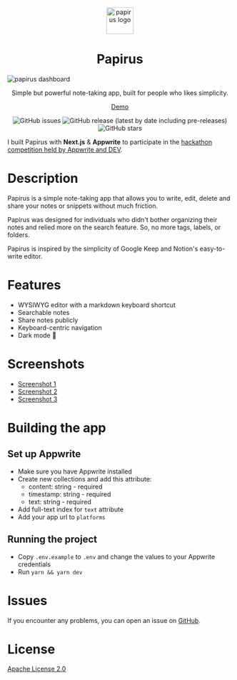 <div align="center">
  <img alt="papirus logo" width=60 src="https://user-images.githubusercontent.com/67826350/167264314-37a40867-3921-4762-a4aa-56268fd9d4cc.png">
  <h1 align="center">Papirus</h1>

</div>

<img align="center" alt="papirus dashboard" src="https://user-images.githubusercontent.com/67826350/167264339-c9a91e51-9a26-4943-9abc-16dcff49206c.jpg">
<p align="center">Simple but powerful note-taking app, built for people who likes simplicity.</p>
<p>
  <div align="center">
    <a href="https://papirus.wastu.dev">Demo</a>
  </div>
</P>
<p align="center">
  <img alt="GitHub issues" src="https://img.shields.io/github/issues/bagaswastu/papirus">
  <img alt="GitHub release (latest by date including pre-releases)" src="https://img.shields.io/github/v/release/bagaswastu/papirus?include_prereleases">
  <img alt="GitHub stars" src="https://img.shields.io/github/stars/bagaswastu/papirus">
</p>

I built Papirus with **Next.js** & **Appwrite** to participate in the [hackathon competition held by Appwrite and DEV](https://dev.to/devteam/announcing-the-appwrite-hackathon-on-dev-1oc0).

# Description

Papirus is a simple note-taking app that allows you to write, edit, delete and share your notes or snippets without much friction.

Papirus was designed for individuals who didn't bother organizing their notes and relied more on the search feature. So, no more tags, labels, or folders.

Papirus is inspired by the simplicity of Google Keep and Notion's easy-to-write editor.

# Features

- WYSIWYG editor with a markdown keyboard shortcut
- Searchable notes
- Share notes publicly
- Keyboard-centric navigation
- Dark mode 🌙

# Screenshots

- [Screenshot 1](https://raw.githubusercontent.com/bagaswastu/papirus/main/assets/screenshot1.jpg)
- [Screenshot 2](https://raw.githubusercontent.com/bagaswastu/papirus/main/assets/screenshot2.jpg)
- [Screenshot 3](https://raw.githubusercontent.com/bagaswastu/papirus/main/assets/screenshot3.jpg)

# Building the app

## Set up Appwrite

- Make sure you have Appwrite installed
- Create new collections and add this attribute:
  - content: string - required
  - timestamp: string - required
  - text: string - required
- Add full-text index for `text` attribute
- Add your app url to `platforms`

## Running the project

- Copy `.env.example` to `.env` and change the values to your Appwrite credentials
- Run `yarn && yarn dev`

# Issues

If you encounter any problems, you can open an issue on [GitHub](https://github.com/bagaswastu/papirus/issues).

# License

[Apache License 2.0](LICENSE)
